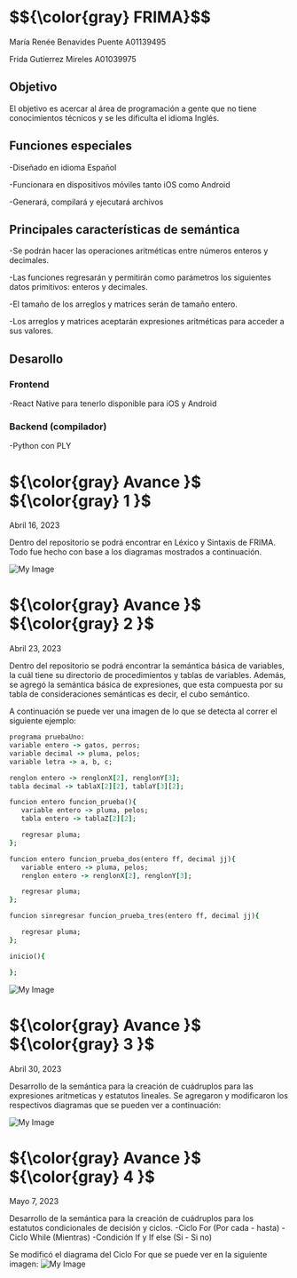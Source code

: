 <h1>  $${\color{gray} FRIMA}$$ </h1> 
María Renée Benavides Puente A01139495

Frida Gutíerrez Mireles A01039975
 

<h2> Objetivo </h2>
El objetivo es acercar al área de programación a gente que no tiene conocimientos técnicos y se les dificulta el idioma Inglés. 


<h2> Funciones  especiales </h2>

-Diseñado en idioma Español

-Funcionara en dispositivos móviles tanto iOS como Android

-Generará, compilará y ejecutará archivos 


<h2> Principales características de semántica </h2> 

-Se podrán hacer las operaciones aritméticas entre números enteros y decimales.

-Las funciones regresarán y permitirán como parámetros los siguientes datos primitivos: enteros y decimales.

-El tamaño de los arreglos y matrices serán de tamaño entero.

-Los arreglos y matrices aceptarán expresiones aritméticas para acceder a sus valores.

<h2>  Desarollo </h2> 

<h3> Frontend </h3>

-React Native para tenerlo disponible para iOS y Android

<h3> Backend (compilador) </h3>

-Python con PLY



<h1>  ${\color{gray} Avance  }$  ${\color{gray} 1  }$</h1> 
Abril 16, 2023

Dentro del repositorio se podrá encontrar en Léxico y Sintaxis de FRIMA. Todo fue hecho con base a los diagramas mostrados a continuación. 

![My Image](Diagramas.png)

<h1>  ${\color{gray} Avance  }$  ${\color{gray} 2  }$</h1> 
Abril 23, 2023

Dentro del repositorio se podrá encontrar la semántica básica de variables, la cuál tiene su directorio de procedimientos y tablas de variables. Además, se agregó la semántica básica de expresiones, que esta compuesta por su tabla de consideraciones semánticas es decir, el cubo semántico.

A continuación se puede ver una imagen de lo que se detecta al correr el siguiente ejemplo: 

```ruby
programa pruebaUno:
variable entero -> gatos, perros;
variable decimal -> pluma, pelos;
variable letra -> a, b, c;

renglon entero -> renglonX[2], renglonY[3];
tabla decimal -> tablaX[2][2], tablaY[3][2];

funcion entero funcion_prueba(){
   variable entero -> pluma, pelos;
   tabla entero -> tablaZ[2][2];

   regresar pluma;
};

funcion entero funcion_prueba_dos(entero ff, decimal jj){
   variable entero -> pluma, pelos;
   renglon entero -> renglonX[2], renglonY[3];

   regresar pluma;
};

funcion sinregresar funcion_prueba_tres(entero ff, decimal jj){

   regresar pluma;
};

inicio(){

};
```

![My Image](Avance2.jpeg)



<h1>  ${\color{gray} Avance  }$  ${\color{gray} 3  }$</h1> 
Abril 30, 2023

Desarrollo de la semántica para la creación de cuádruplos para las expresiones aritmeticas y estatutos lineales. Se agregaron y modificaron los respectivos diagramas que se pueden ver a continuación:


![My Image](ActualizacionDiagramas.jpg)



<h1>  ${\color{gray} Avance  }$  ${\color{gray} 4  }$</h1> 
Mayo 7, 2023

Desarrollo de la semántica para la creación de cuádruplos para los estatutos condicionales de decisión y ciclos. 
-Ciclo For (Por cada - hasta)
-Ciclo While (Mientras)
-Condición If y If else (Si - Si no)

Se modificó el diagrama del Ciclo For que se puede ver en la siguiente imagen:
![My Image](ActualizacionDiagramasAvance4.jpg)




